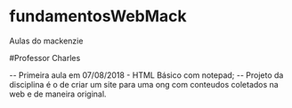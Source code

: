 # fundamentosWebMack
Aulas do mackenzie

#Professor Charles  

-- Primeira aula em 07/08/2018 - HTML Básico com notepad;
-- Projeto da disciplina é o de criar um site para uma ong com conteudos coletados na web e de maneira original. 
